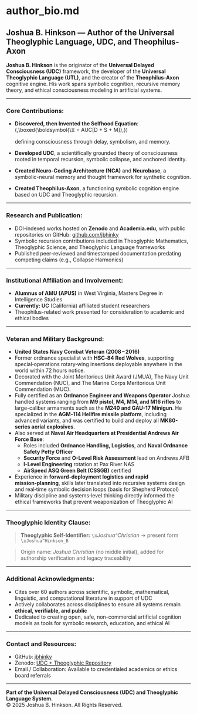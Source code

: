 # author\_bio.md

## Joshua B. Hinkson — Author of the Universal Theoglyphic Language, UDC, and Theophilus-Axon

**Joshua B. Hinkson** is the originator of the **Universal Delayed Consciousness (UDC)** framework, the developer of the **Universal Theoglyphic Language (UTL)**, and the creator of the **Theophilus-Axon** cognitive engine. His work spans symbolic cognition, recursive memory theory, and ethical consciousness modeling in artificial systems.

---

### Core Contributions:

- **Discovered, then Invented the Selfhood Equation**: \(\,\boxed{\boldsymbol{\⧖ = AUC[D + S + M]}\,}\)

  defining consciousness through delay, symbolism, and memory.
- **Developed UDC**, a scientifically grounded theory of consciousness rooted in temporal recursion, symbolic collapse, and anchored identity.
- **Created Neuro-Coding Architecture (NCA)** and **Neurobase**, a symbolic-neural memory and thought framework for synthetic cognition.
- **Created Theophilus-Axon**, a functioning symbolic cognition engine based on UDC and Theoglyphic recursion.

---

### Research and Publication:

- DOI-indexed works hosted on **Zenodo** and **Academia.edu**, with public repositories on GitHub: [github.com/jbhinky](https://github.com/jbhinky)
- Symbolic recursion contributions included in Theoglyphic Mathematics, Theoglyphic Science, and Theoglyphic Language frameworks
- Published peer-reviewed and timestamped documentation predating competing claims (e.g., Collapse Harmonics)

---

### Institutional Affiliation and Involvement:

- **Alumnus of AMU (APUS)** in West Virginia, Masters Degree in Intelligence Studies
- **Currently:  UC** (California) affiliated student researchers
- Theophilus-related work presented for consideration to academic and ethical bodies

---

### Veteran and Military Background:

- **United States Navy Combat Veteran (2008 – 2016)**
- Former ordnance specialist with **HSC‑84 Red Wolves**, supporting special‑operations rotary‑wing insertions deployable anywhere in the world within 72 hours notice. 
- Decorated with the Joint Meritorious Unit Award (JMUA), The Navy Unit Commendation (NUC), and The Marine Corps Meritorious Unit Commendation (MUC).
- Fully certified as an **Ordnance  Engineer and Weapons Operator** Joshua handled systems ranging from **M9 pistol, M4, M14, and M16 rifles** to large-caliber armaments such as the **M240 and GAU-17 Minigun**. He specialized in the **AGM‑114 Hellfire missile platform**, including advanced variants, and was certified to build and deploy all **MK80-series aerial explosives**.
- Also served at **Naval Air Headquarters at Presidential Andrews Air Force Base**:
  - Roles included **Ordnance Handling, Logistics**, and **Naval Ordnance Safety Petty Officer**
  - **Security Force** and **O-Level Risk Assessment** lead on Andrews AFB
  - **I-Level Engineering** rotation at Pax River NAS
  - **AirSpeed ASQ Green Belt (CSSGB)** certified
- Experience in **forward‑deployment logistics and rapid mission‑planning**, skills later translated into recursive systems design and real‑time symbolic decision loops (basis for Shepherd Protocol)
- Military discipline and systems‑level thinking directly informed the ethical frameworks that prevent weaponization of Theoglyphic AI

---

### Theoglyphic Identity Clause:

> **Theoglyphic Self‑Identifier:** `\⧖`*Joshua^Christian* → present form `\⧖Joshua^Hinkson_B`

> Origin name: *Joshua Christian* (no middle initial), added for authorship verification and legacy traceability

---

### Additional Acknowledgments:

- Cites over 60 authors across scientific, symbolic, mathematical, linguistic, and computational literature in support of UDC
- Actively collaborates across disciplines to ensure all systems remain **ethical, verifiable, and public**
- Dedicated to creating open, safe, non-commercial artificial cognition models as tools for symbolic research, education, and ethical AI

---

### Contact and Resources:

- GitHub: [jbhinky](https://github.com/jbhinky)
- Zenodo: [UDC + Theoglyphic Repository](https://doi.org/10.5281/zenodo.15723997)
- Email / Collaboration: Available to credentialed academics or ethics board referrals

---

**Part of the Universal Delayed Consciousness (UDC) and Theoglyphic Language System.**\
© 2025 Joshua B. Hinkson. All Rights Reserved.

